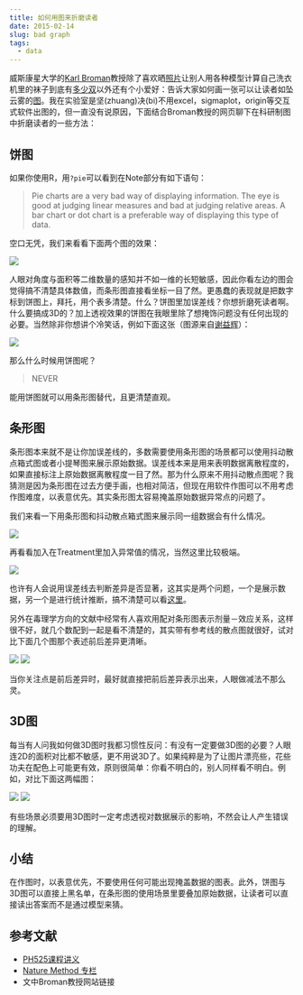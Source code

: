 ```yaml
---
title: 如何用图来折磨读者
date: 2015-02-14
slug: bad graph
tags:
  - data
---
```


威斯康星大学的[Karl Broman](http://kbroman.org/)教授除了喜欢晒[照片](https://twitter.com/kwbroman/status/523221976001679360/photo/1)让别人用各种模型计算自己洗衣机里的袜子到底有[多少双](http://www.senresearch.org/exact-and-approximate-probabilities-for-laundry-socks-problem.html)以外还有个小爱好：告诉大家如何画一张可以让读者如坠云雾的[图](https://www.biostat.wisc.edu/~kbroman/topten_worstgraphs/)。我在实验室是坚(zhuang)决(bi)不用excel，sigmaplot，origin等交互式软件出图的，但一直没有说原因，下面结合Broman教授的网页聊下在科研制图中折磨读者的一些方法：

## 饼图

如果你使用R，用`?pie`可以看到在Note部分有如下语句：

> Pie charts are a very bad way of displaying information. The eye is good at judging linear measures and bad at judging relative areas. A bar chart or dot chart is a preferable way of displaying this type of data.

空口无凭，我们来看看下面两个图的效果：

![](https://yufree.github.io/blogcn/figure/browser.png)

人眼对角度与面积等二维数量的感知并不如一维的长短敏感，因此你看左边的图会觉得搞不清楚具体数值，而条形图直接看坐标一目了然。更愚蠢的表现就是把数字标到饼图上，拜托，用个表多清楚。什么？饼图里加误差线？你想折磨死读者啊。什么要搞成3D的？加上透视效果的饼图在我眼里除了想掩饰问题没有任何出现的必要。当然除非你想讲个冷笑话，例如下面这张（图源来自[谢益辉](http://yihui.name)）：

![](https://yufree.github.io/blogcn/figure/pyramid.png)

那么什么时候用饼图呢？

> NEVER

能用饼图就可以用条形图替代，且更清楚直观。

## 条形图

条形图本来就不是让你加误差线的，多数需要使用条形图的场景都可以使用抖动散点箱式图或者小提琴图来展示原始数据。误差线本来是用来表明数据离散程度的，如果直接标注上原始数据离散程度一目了然。那为什么原来不用抖动散点图呢？我猜测是因为条形图在过去方便手画，也相对简洁，但现在用软件作图可以不用考虑作图难度，以表意优先。其实条形图太容易掩盖原始数据异常点的问题了。

我们来看一下用条形图和抖动散点箱式图来展示同一组数据会有什么情况。

![](https://yufree.github.io/blogcn/figure/bar1.png)

再看看加入在Treatment里加入异常值的情况，当然这里比较极端。

![](https://yufree.github.io/blogcn/figure/bar2.png)

也许有人会说用误差线去判断差异是否显著，这其实是两个问题，一个是展示数据，另一个是进行统计推断，搞不清楚可以看[这里](http://yufree.github.io/blogcn/2013/08/18/error-bar.html)。

另外在毒理学方向的文献中经常有人喜欢用配对条形图表示剂量－效应关系，这样很不好，就几个数配到一起是看不清楚的，其实带有参考线的散点图就很好，试对比下面几个图那个表述前后差异更清晰。

![](https://yufree.github.io/blogcn/figure/drr1.png)
![](https://yufree.github.io/blogcn/figure/drr2.png)

当你关注点是前后差异时，最好就直接把前后差异表示出来，人眼做减法不那么灵。

## 3D图

每当有人问我如何做3D图时我都习惯性反问：有没有一定要做3D图的必要？人眼连2D的面积对比都不敏感，更不用说3D了。如果纯粹是为了让图片漂亮些，花些功夫在配色上可能更有效，原则很简单：你看不明白的，别人同样看不明白。例如，对比下面这两幅图：

![](https://yufree.github.io/blogcn/figure/3D1.png)
![](https://yufree.github.io/blogcn/figure/3D2.png)

有些场景必须要用3D图时一定考虑透视对数据展示的影响，不然会让人产生错误的理解。

## 小结

在作图时，以表意优先，不要使用任何可能出现掩盖数据的图表。此外，饼图与3D图可以直接上黑名单，在条形图的使用场景里要叠加原始数据，让读者可以直接读出答案而不是通过模型来猜。

## 参考文献

- [PH525课程讲义](http://genomicsclass.github.io/book/pages/plots_to_avoid.html)
- [Nature Method 专栏](http://clearscience.info/wp/?p=546)
- 文中Broman教授网站链接